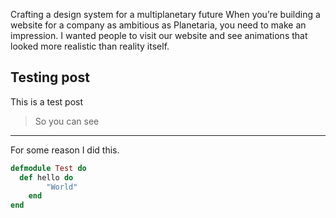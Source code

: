 Crafting a design system for a multiplanetary future
When you’re building a website for a company as ambitious as Planetaria, you need to make an impression. I wanted people to visit our website and see animations that looked more realistic than reality itself.

## Testing post

This is a test post

> So you can see

---

For some reason I did this.

```elixir
defmodule Test do
  def hello do
		"World"
	end
end
```